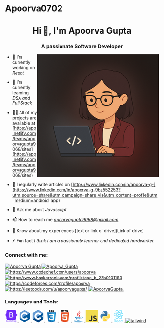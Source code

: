 # Apoorva0702
<h1 align="center">Hi 👋, I'm Apoorva Gupta </h1>
<h3 align="center">A passionate Software Developer</h3>
<img align="right" alt="coding" width="400" src="https://github.com/apoorvagupta9068/Apoorva0702/blob/main/gitdp.png">

- 🔭 I’m currently working on *React*

- 🌱 I’m currently learning *DSA and Full Stack*

- 👨‍💻 All of my projects are available at [https://app.netlify.com/teams/apoorvagupta9068/sites](https://app.netlify.com/teams/apoorvagupta9068/sites)

- 📝 I regularly write articles on [https://www.linkedin.com/in/apoorva-g-](https://www.linkedin.com/in/apoorva-g-9ba552253?utm_source=share&utm_campaign=share_via&utm_content=profile&utm_medium=android_app)

- 💬 Ask me about *Javascript*

- 📫 How to reach me *apoorvagupta9068@gmail.com*

- 📄 Know about my experiences [text or link of drive](Link of drive)

- ⚡️ Fun fact *I think i am a passionate learner and dedicated hardworker.*

<h3 align="left">Connect with me:</h3>
<p align="left">
<a href="https://www.linkedin.com/in/apoorva-g-9ba552253?utm_source=share&utm_campaign=share_via&utm_content=profile&utm_medium=android_app" target="blank"><img align="center" src="https://raw.githubusercontent.com/rahuldkjain/github-profile-readme-generator/master/src/images/icons/Social/linked-in-alt.svg" alt="Apoorva Gupta" height="30" width="40" /></a>
<a href="https://x.com/ApoorvaGup43107?t=U08y6KbfDVnhbmgmWXxqMA&s=08" target="blank"><img align="center" src="https://raw.githubusercontent.com/rahuldkjain/github-profile-readme-generator/master/src/images/icons/Social/twitter.svg" alt="Apoorva_Gupta" height="30" width="40" /></a>
<a href="https://www.codechef.com/users/https://www.codechef.com/users/apoorva" target="blank"><img align="center" src="https://cdn.jsdelivr.net/npm/simple-icons@3.1.0/icons/codechef.svg" alt="https://www.codechef.com/users/apoorva" height="30" width="40" /></a>
<a href="https://www.hackerrank.com/https://www.hackerrank.com/profile/cse_b_22b0101189" target="blank"><img align="center" src="https://raw.githubusercontent.com/rahuldkjain/github-profile-readme-generator/master/src/images/icons/Social/hackerrank.svg" alt="https://www.hackerrank.com/profile/cse_b_22b0101189" height="30" width="40" /></a>
<a href="https://codeforces.com/profile/https://codeforces.com/profile/apoorva" target="blank"><img align="center" src="https://raw.githubusercontent.com/rahuldkjain/github-profile-readme-generator/master/src/images/icons/Social/codeforces.svg" alt="https://codeforces.com/profile/apoorva" height="30" width="40" /></a>
<a href="https://www.leetcode.com/https://leetcode.com/u/apoorvagupta/" target="blank"><img align="center" src="https://raw.githubusercontent.com/rahuldkjain/github-profile-readme-generator/master/src/images/icons/Social/leet-code.svg" alt="https://leetcode.com/u/apoorvagupta/" height="30" width="40" /></a>
<a href="https://www.geeksforgeeks.org/user/apoorvagu44ln/" target="blank"><img align="center" src="https://raw.githubusercontent.com/rahuldkjain/github-profile-readme-generator/master/src/images/icons/Social/geeks-for-geeks.svg" alt="ApoorvaGupta_" height="30" width="40" /></a>
</p>


<h3 align="left">Languages and Tools:</h3>
<p align="left"> <a href="https://getbootstrap.com" target="_blank" rel="noreferrer"> <img src="https://raw.githubusercontent.com/devicons/devicon/master/icons/bootstrap/bootstrap-plain-wordmark.svg" alt="bootstrap" width="40" height="40"/> </a> <a href="https://www.cprogramming.com/" target="_blank" rel="noreferrer"> <img src="https://raw.githubusercontent.com/devicons/devicon/master/icons/c/c-original.svg" alt="c" width="40" height="40"/> </a> <a href="https://www.w3schools.com/cpp/" target="_blank" rel="noreferrer"> <img src="https://raw.githubusercontent.com/devicons/devicon/master/icons/cplusplus/cplusplus-original.svg" alt="cplusplus" width="40" height="40"/> </a> <a href="https://www.w3schools.com/css/" target="_blank" rel="noreferrer"> <img src="https://raw.githubusercontent.com/devicons/devicon/master/icons/css3/css3-original-wordmark.svg" alt="css3" width="40" height="40"/> </a> <a href="https://www.w3.org/html/" target="_blank" rel="noreferrer"> <img src="https://raw.githubusercontent.com/devicons/devicon/master/icons/html5/html5-original-wordmark.svg" alt="html5" width="40" height="40"/> </a> <a href="https://www.java.com" target="_blank" rel="noreferrer"> <img src="https://raw.githubusercontent.com/devicons/devicon/master/icons/java/java-original.svg" alt="java" width="40" height="40"/> </a> <a href="https://developer.mozilla.org/en-US/docs/Web/JavaScript" target="_blank" rel="noreferrer"> <img src="https://raw.githubusercontent.com/devicons/devicon/master/icons/javascript/javascript-original.svg" alt="javascript" width="40" height="40"/> </a> <a href="https://www.python.org" target="_blank" rel="noreferrer"> <img src="https://raw.githubusercontent.com/devicons/devicon/master/icons/python/python-original.svg" alt="python" width="40" height="40"/> </a> <a href="https://reactjs.org/" target="_blank" rel="noreferrer"> <img src="https://raw.githubusercontent.com/devicons/devicon/master/icons/react/react-original-wordmark.svg" alt="react" width="40" height="40"/> </a> <a href="https://tailwindcss.com/" target="_blank" rel="noreferrer"> <img src="https://www.vectorlogo.zone/logos/tailwindcss/tailwindcss-icon.svg" alt="tailwind" width="40" height="40"/> </a> </p>
